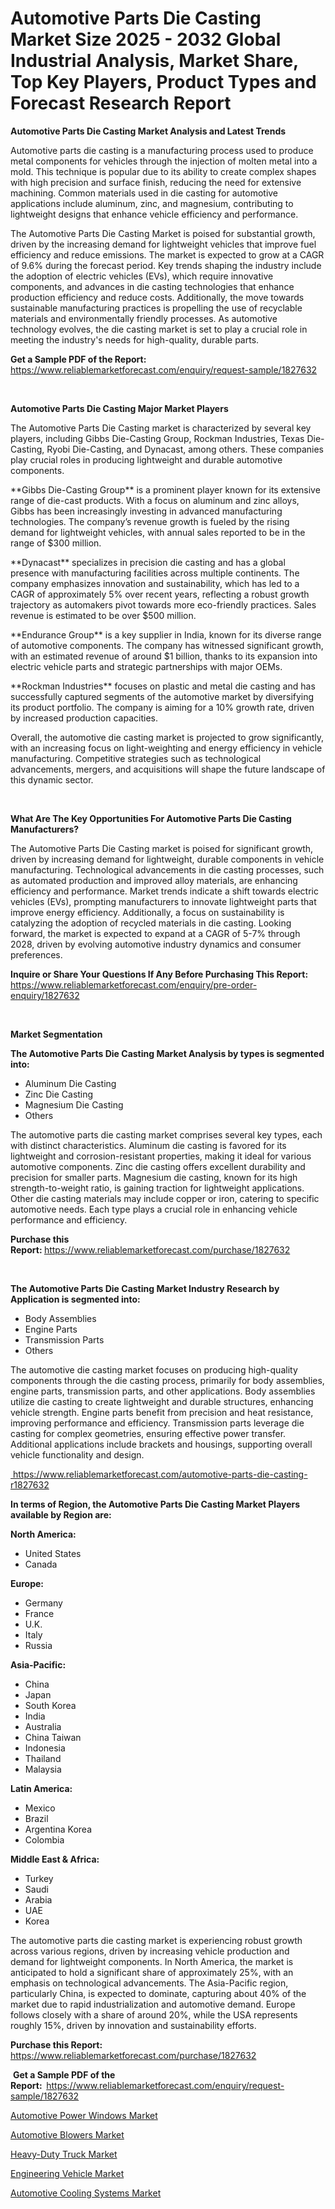 <p><h1>Automotive Parts Die Casting Market Size 2025 - 2032 Global Industrial Analysis, Market Share, Top Key Players, Product Types and Forecast Research Report</h1></p><p><strong>Automotive Parts Die Casting Market Analysis and Latest Trends</strong></p>
<p><p>Automotive parts die casting is a manufacturing process used to produce metal components for vehicles through the injection of molten metal into a mold. This technique is popular due to its ability to create complex shapes with high precision and surface finish, reducing the need for extensive machining. Common materials used in die casting for automotive applications include aluminum, zinc, and magnesium, contributing to lightweight designs that enhance vehicle efficiency and performance.</p><p>The Automotive Parts Die Casting Market is poised for substantial growth, driven by the increasing demand for lightweight vehicles that improve fuel efficiency and reduce emissions. The market is expected to grow at a CAGR of 9.6% during the forecast period. Key trends shaping the industry include the adoption of electric vehicles (EVs), which require innovative components, and advances in die casting technologies that enhance production efficiency and reduce costs. Additionally, the move towards sustainable manufacturing practices is propelling the use of recyclable materials and environmentally friendly processes. As automotive technology evolves, the die casting market is set to play a crucial role in meeting the industry's needs for high-quality, durable parts.</p></p>
<p><strong>Get a Sample PDF of the Report:&nbsp;</strong> <a href="https://www.reliablemarketforecast.com/enquiry/request-sample/1827632?utm_campaign=1875&utm_medium=2&utm_source=Github&utm_content=ia&utm_term=30032025&utm_id=automotive-parts-die-casting">https://www.reliablemarketforecast.com/enquiry/request-sample/1827632</a></p>
<p>&nbsp;</p>
<p><strong>Automotive Parts Die Casting Major Market Players</strong></p>
<p><p>The Automotive Parts Die Casting market is characterized by several key players, including Gibbs Die-Casting Group, Rockman Industries, Texas Die-Casting, Ryobi Die-Casting, and Dynacast, among others. These companies play crucial roles in producing lightweight and durable automotive components.</p><p>**Gibbs Die-Casting Group** is a prominent player known for its extensive range of die-cast products. With a focus on aluminum and zinc alloys, Gibbs has been increasingly investing in advanced manufacturing technologies. The company’s revenue growth is fueled by the rising demand for lightweight vehicles, with annual sales reported to be in the range of $300 million.</p><p>**Dynacast** specializes in precision die casting and has a global presence with manufacturing facilities across multiple continents. The company emphasizes innovation and sustainability, which has led to a CAGR of approximately 5% over recent years, reflecting a robust growth trajectory as automakers pivot towards more eco-friendly practices. Sales revenue is estimated to be over $500 million.</p><p>**Endurance Group** is a key supplier in India, known for its diverse range of automotive components. The company has witnessed significant growth, with an estimated revenue of around $1 billion, thanks to its expansion into electric vehicle parts and strategic partnerships with major OEMs.</p><p>**Rockman Industries** focuses on plastic and metal die casting and has successfully captured segments of the automotive market by diversifying its product portfolio. The company is aiming for a 10% growth rate, driven by increased production capacities.</p><p>Overall, the automotive die casting market is projected to grow significantly, with an increasing focus on light-weighting and energy efficiency in vehicle manufacturing. Competitive strategies such as technological advancements, mergers, and acquisitions will shape the future landscape of this dynamic sector.</p></p>
<p>&nbsp;</p>
<p><strong>What Are The Key Opportunities For Automotive Parts Die Casting Manufacturers?</strong></p>
<p><p>The Automotive Parts Die Casting market is poised for significant growth, driven by increasing demand for lightweight, durable components in vehicle manufacturing. Technological advancements in die casting processes, such as automated production and improved alloy materials, are enhancing efficiency and performance. Market trends indicate a shift towards electric vehicles (EVs), prompting manufacturers to innovate lightweight parts that improve energy efficiency. Additionally, a focus on sustainability is catalyzing the adoption of recycled materials in die casting. Looking forward, the market is expected to expand at a CAGR of 5-7% through 2028, driven by evolving automotive industry dynamics and consumer preferences.</p></p>
<p><strong>Inquire or Share Your Questions If Any Before Purchasing This Report:</strong> <a href="https://www.reliablemarketforecast.com/enquiry/pre-order-enquiry/1827632?utm_campaign=1875&utm_medium=2&utm_source=Github&utm_content=ia&utm_term=30032025&utm_id=automotive-parts-die-casting">https://www.reliablemarketforecast.com/enquiry/pre-order-enquiry/1827632</a></p>
<p>&nbsp;</p>
<p><strong>Market Segmentation</strong></p>
<p><strong>The Automotive Parts Die Casting Market Analysis by types is segmented into:</strong></p>
<p><ul><li>Aluminum Die Casting</li><li>Zinc Die Casting</li><li>Magnesium Die Casting</li><li>Others</li></ul></p>
<p><p>The automotive parts die casting market comprises several key types, each with distinct characteristics. Aluminum die casting is favored for its lightweight and corrosion-resistant properties, making it ideal for various automotive components. Zinc die casting offers excellent durability and precision for smaller parts. Magnesium die casting, known for its high strength-to-weight ratio, is gaining traction for lightweight applications. Other die casting materials may include copper or iron, catering to specific automotive needs. Each type plays a crucial role in enhancing vehicle performance and efficiency.</p></p>
<p><strong>Purchase this Report:&nbsp;</strong><a href="https://www.reliablemarketforecast.com/purchase/1827632?utm_campaign=1875&utm_medium=2&utm_source=Github&utm_content=ia&utm_term=30032025&utm_id=automotive-parts-die-casting">https://www.reliablemarketforecast.com/purchase/1827632</a></p>
<p>&nbsp;</p>
<p><strong>The Automotive Parts Die Casting Market Industry Research by Application is segmented into:</strong></p>
<p><ul><li>Body Assemblies</li><li>Engine Parts</li><li>Transmission Parts</li><li>Others</li></ul></p>
<p><p>The automotive die casting market focuses on producing high-quality components through the die casting process, primarily for body assemblies, engine parts, transmission parts, and other applications. Body assemblies utilize die casting to create lightweight and durable structures, enhancing vehicle strength. Engine parts benefit from precision and heat resistance, improving performance and efficiency. Transmission parts leverage die casting for complex geometries, ensuring effective power transfer. Additional applications include brackets and housings, supporting overall vehicle functionality and design.</p></p>
<p><a href="https://www.reliablemarketforecast.com/automotive-parts-die-casting-r1827632?utm_campaign=1875&utm_medium=2&utm_source=Github&utm_content=ia&utm_term=30032025&utm_id=automotive-parts-die-casting">&nbsp;https://www.reliablemarketforecast.com/automotive-parts-die-casting-r1827632</a></p>
<p><strong>In terms of Region, the Automotive Parts Die Casting Market Players available by Region are:</strong></p>
<p>
    <p> <strong> North America: </strong>
        <ul>
            <li>United States</li>
            <li>Canada</li>
        </ul>
        </p> 
    <p> <strong> Europe: </strong>
        <ul>
            <li>Germany</li>
            <li>France</li>
            <li>U.K.</li>
            <li>Italy</li>
            <li>Russia</li>
        </ul>
        </p> 
    <p> <strong> Asia-Pacific: </strong>
        <ul>
            <li>China</li>
            <li>Japan</li>
            <li>South Korea</li>
            <li>India</li>
            <li>Australia</li>
            <li>China Taiwan</li>
            <li>Indonesia</li>
            <li>Thailand</li>
            <li>Malaysia</li>
        </ul>
        </p> 
    <p> <strong> Latin America: </strong>
        <ul>
            <li>Mexico</li>
            <li>Brazil</li>
            <li>Argentina Korea</li>
            <li>Colombia</li>
        </ul>
        </p> 
    <p> <strong> Middle East & Africa: </strong>
        <ul>
            <li>Turkey</li>
            <li>Saudi</li>
            <li>Arabia</li>
            <li>UAE</li>
            <li>Korea</li>
        </ul>
    </p>
    </p>
<p><p>The automotive parts die casting market is experiencing robust growth across various regions, driven by increasing vehicle production and demand for lightweight components. In North America, the market is anticipated to hold a significant share of approximately 25%, with an emphasis on technological advancements. The Asia-Pacific region, particularly China, is expected to dominate, capturing about 40% of the market due to rapid industrialization and automotive demand. Europe follows closely with a share of around 20%, while the USA represents roughly 15%, driven by innovation and sustainability efforts.</p></p>
<p><strong>Purchase this Report: </strong><a href="https://www.reliablemarketforecast.com/purchase/1827632?utm_campaign=1875&utm_medium=2&utm_source=Github&utm_content=ia&utm_term=30032025&utm_id=automotive-parts-die-casting">https://www.reliablemarketforecast.com/purchase/1827632</a></p>
<p>&nbsp;<strong>Get a Sample PDF of the Report:&nbsp;&nbsp;</strong><a href="https://www.reliablemarketforecast.com/enquiry/request-sample/1827632?utm_campaign=1875&utm_medium=2&utm_source=Github&utm_content=ia&utm_term=30032025&utm_id=automotive-parts-die-casting">https://www.reliablemarketforecast.com/enquiry/request-sample/1827632</a></p>
<p><strong></strong></p>
<p><p><a href="https://github.com/perbetpereir/Market-Research-Report-List-1/blob/main/automotive-power-windows-market.md?utm_campaign=1875&utm_medium=2&utm_source=Github&utm_content=ia&utm_term=30032025&utm_id=automotive-parts-die-casting">Automotive Power Windows Market</a></p><p><a href="https://github.com/pelegeazlie5/Market-Research-Report-List-1/blob/main/automotive-blowers-market.md?utm_campaign=1875&utm_medium=2&utm_source=Github&utm_content=ia&utm_term=30032025&utm_id=automotive-parts-die-casting">Automotive Blowers Market</a></p><p><a href="https://github.com/kevoncesya4j/Market-Research-Report-List-1/blob/main/heavy-duty-truck-market.md?utm_campaign=1875&utm_medium=2&utm_source=Github&utm_content=ia&utm_term=30032025&utm_id=automotive-parts-die-casting">Heavy-Duty Truck Market</a></p><p><a href="https://github.com/sitarzerpa3d/Market-Research-Report-List-1/blob/main/engineering-vehicle-market.md?utm_campaign=1875&utm_medium=2&utm_source=Github&utm_content=ia&utm_term=30032025&utm_id=automotive-parts-die-casting">Engineering Vehicle Market</a></p><p><a href="https://github.com/ziringebrur1/Market-Research-Report-List-1/blob/main/automotive-cooling-systems-market.md?utm_campaign=1875&utm_medium=2&utm_source=Github&utm_content=ia&utm_term=30032025&utm_id=automotive-parts-die-casting">Automotive Cooling Systems Market</a></p></p>